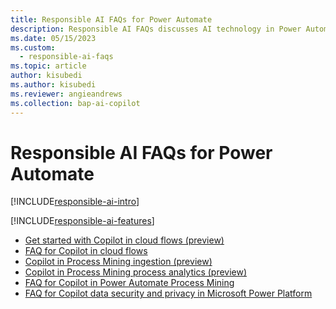 ```yaml
---
title: Responsible AI FAQs for Power Automate
description: Responsible AI FAQs discusses AI technology in Power Automate and the key considerations for making use of this technology responsibly.
ms.date: 05/15/2023
ms.custom: 
  - responsible-ai-faqs
ms.topic: article
author: kisubedi
ms.author: kisubedi
ms.reviewer: angieandrews
ms.collection: bap-ai-copilot
---
```


# Responsible AI FAQs for Power Automate

[!INCLUDE[responsible-ai-intro](./includes/responsible-ai-intro.md)]

[!INCLUDE[responsible-ai-features](./includes/responsible-ai-features.md)]

- [Get started with Copilot in cloud flows (preview)](get-started-with-copilot.md)
- [FAQ for Copilot in cloud flows](faqs-copilot.md)
- [Copilot in Process Mining ingestion (preview)](process-mining-copilot-in-ingestion.md)
- [Copilot in Process Mining process analytics (preview)](process-mining-copilot-in-process-analytics.md)
- [FAQ for Copilot in Power Automate Process Mining](faqs-copilot-in-process-mining.md)
- [FAQ for Copilot data security and privacy in Microsoft Power Platform](/power-platform/faqs-copilot-data-security-privacy/)
